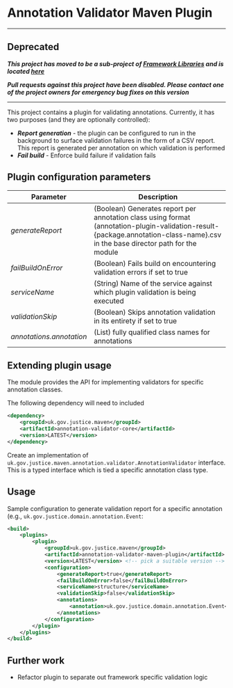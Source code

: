 # Annotation Validator Maven Plugin

---
## Deprecated

_**This project has moved to be a sub-project of [Framework Libraries](https://github.com/CJSCommonPlatform/framework-libraries) and is located [here](https://github.com/CJSCommonPlatform/framework-libraries/blob/master/annotation-validator/README.md)**_

_**Pull requests against this project have been disabled. Please contact one of the project owners for emergency bug fixes on this version**_

---

This project contains a plugin for validating annotations.
Currently, it has two purposes (and they are optionally controlled):

- _**Report generation**_ - the plugin can be configured to run in the background to surface validation failures in the form 
of a CSV report.  This report is generated per annotation on which validation is performed
- _**Fail build**_ - Enforce build failure if validation fails  

## Plugin configuration parameters

| Parameter             |  Description                          |
|-----------------------|---------------------------------------|
| _generateReport_        | (Boolean) Generates report per annotation class using format (annotation-plugin-validation-result-{package.annotation-class-name}.csv in the base director path for the module|
| _failBuildOnError_      | (Boolean) Fails build on encountering validation errors if set to true|
| _serviceName_           | (String)  Name of the service against which plugin validation is being executed|
| _validationSkip_        | (Boolean) Skips annotation validation in its entirety if set to true|
| _annotations.annotation_| (List) fully qualified class names for annotations|


## Extending plugin usage

The module provides the API for implementing validators for specific annotation classes.

The following dependency will need to included
```xml
<dependency>
    <groupId>uk.gov.justice.maven</groupId>
    <artifactId>annotation-validator-core</artifactId>
    <version>LATEST</version>
</dependency>
```

Create an implementation of `uk.gov.justice.maven.annotation.validator.AnnotationValidator` interface.  This is a typed interface which is tied a specific annotation class type.  


## Usage

Sample configuration to generate validation report for a specific annotation (e.g., `uk.gov.justice.domain.annotation.Event`:

```xml
<build>
    <plugins>
        <plugin>
            <groupId>uk.gov.justice.maven</groupId>
            <artifactId>annotation-validator-maven-plugin</artifactId>
            <version>LATEST</version> <!-- pick a suitable version -->
            <configuration>
                <generateReport>true</generateReport>
                <failBuildOnError>false</failBuildOnError>
                <serviceName>structure</serviceName>
                <validationSkip>false</validationSkip>
                <annotations>
                    <annotation>uk.gov.justice.domain.annotation.Event</annotation>
                </annotations>
            </configuration>
        </plugin>
    </plugins>
</build>
```

## Further work

* Refactor plugin to separate out framework specific validation logic
